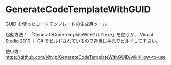 GenerateCodeTemplateWithGUID
============================

GUID を使ったコードテンプレートの生成用ツール

起動方法：
「GenerateCodeTemplateWithGUID.exe」を使うか、
Visual Studio 2010 ＋ C# でビルドされているので適当に手元でビルドして下さい。

使い方：
https://github.com/yhyjp/GenerateCodeTemplateWithGUID/wiki/How-to-use

